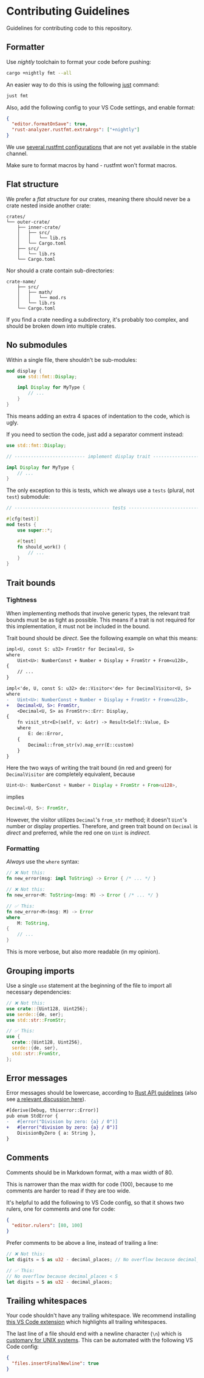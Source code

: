 # Contributing Guidelines

Guidelines for contributing code to this repository.

## Formatter

Use _nightly_ toolchain to format your code before pushing:

```bash
cargo +nightly fmt --all
```

An easier way to do this is using the following [just](https://github.com/casey/just) command:

```bash
just fmt
```

Also, add the following config to your VS Code settings, and enable format:

```json
{
  "editor.formatOnSave": true,
  "rust-analyzer.rustfmt.extraArgs": ["+nightly"]
}
```

We use [several rustfmt configurations](./rustfmt.toml) that are not yet available in the stable channel.

Make sure to format macros by hand - rustfmt won't format macros.

## Flat structure

We prefer a _flat structure_ for our crates, meaning there should never be a crate nested inside another crate:

```plain
crates/
└── outer-crate/
    ├── inner-crate/
    │   ├── src/
    │   │   └── lib.rs
    │   └── Cargo.toml
    ├── src/
    │   └── lib.rs
    └── Cargo.toml
```

Nor should a crate contain sub-directories:

```plain
crate-name/
    ├── src/
    │   ├── math/
    │   │   └── mod.rs
    │   └── lib.rs
    └── Cargo.toml
```

If you find a crate needing a subdirectory, it's probably too complex, and should be broken down into multiple crates.

## No submodules

Within a single file, there shouldn't be sub-modules:

```rust
mod display {
    use std::fmt::Display;

    impl Display for MyType {
        // ...
    }
}
```

This means adding an extra 4 spaces of indentation to the code, which is ugly.

If you need to section the code, just add a separator comment instead:

```rust
use std::fmt::Display;

// -------------------------- implement display trait --------------------------

impl Display for MyType {
    // ...
}
```

The only exception to this is tests, which we always use a `tests` (plural, not `test`) submodule:

```rust
// ----------------------------------- tests -----------------------------------

#[cfg(test)]
mod tests {
    use super::*;

    #[test]
    fn should_work() {
        // ...
    }
}
```

## Trait bounds

### Tightness

When implementing methods that involve generic types, the relevant trait bounds must be as tight as possible. This means if a trait is not required for this implementation, it must not be included in the bound.

Trait bound should be _direct_. See the following example on what this means:

```diff
impl<U, const S: u32> FromStr for Decimal<U, S>
where
    Uint<U>: NumberConst + Number + Display + FromStr + From<u128>,
{
    // ...
}

impl<'de, U, const S: u32> de::Visitor<'de> for DecimalVisitor<U, S>
where
-   Uint<U>: NumberConst + Number + Display + FromStr + From<u128>,
+   Decimal<U, S>: FromStr,
    <Decimal<U, S> as FromStr>::Err: Display,
{
    fn visit_str<E>(self, v: &str) -> Result<Self::Value, E>
    where
        E: de::Error,
    {
        Decimal::from_str(v).map_err(E::custom)
    }
}
```

Here the two ways of writing the trait bound (in red and green) for `DecimalVisitor` are completely equivalent, because

```rust
Uint<U>: NumberConst + Number + Display + FromStr + From<u128>,
```

implies

```rust
Decimal<U, S>: FromStr,
```

However, the visitor utilizes `Decimal`'s `from_str` method; it doesn't `Uint`'s number or display properties. Therefore, and green trait bound on `Decimal` is _direct_ and preferred, while the red one on `Uint` is _indirect_.

### Formatting

_Always_ use the `where` syntax:

```rust
// ❌ Not this:
fn new_error(msg: impl ToString) -> Error { /* ... */ }

// ❌ Not this:
fn new_error<M: ToString>(msg: M) -> Error { /* ... */ }

// ✅ This:
fn new_error<M>(msg: M) -> Error
where
    M: ToString,
{
    // ...
}
```

This is more verbose, but also more readable (in my opinion).

## Grouping imports

Use a single `use` statement at the beginning of the file to import all necessary dependencies:

```rust
// ❌ Not this:
use crate::{Uint128, Uint256};
use serde::{de, ser};
use std::str::FromStr;

// ✅ This:
use {
  crate::{Uint128, Uint256},
  serde::{de, ser},
  std::str::FromStr,
};
```

## Error messages

Error messages should be lowercase, according to [Rust API guidelines](https://github.com/rust-lang/api-guidelines/blob/master/src/interoperability.md#examples-of-error-messages) (also see [a relevant discussion here](https://github.com/rust-lang/api-guidelines/issues/79)).

```diff
#[derive(Debug, thiserror::Error)]
pub enum StdError {
-   #[error("Division by zero: {a} / 0")]
+   #[error("division by zero: {a} / 0")]
    DivisionByZero { a: String },
}
```

## Comments

Comments should be in Markdown format, with a max width of 80.

This is narrower than the max width for code (100), because to me comments are harder to read if they are too wide.

It's helpful to add the following to VS Code config, so that it shows two rulers, one for comments and one for code:

```json
{
  "editor.rulers": [80, 100]
}
```

Prefer comments to be above a line, instead of trailing a line:

```rust
// ❌ Not this:
let digits = S as u32 - decimal_places; // No overflow because decimal_places < S

// ✅ This:
// No overflow because decimal_places < S
let digits = S as u32 - decimal_places;
```

## Trailing whitespaces

Your code shouldn't have any trailing whitespace. We recommend installing [this VS Code extension](https://marketplace.visualstudio.com/items?itemName=shardulm94.trailing-spaces) which highlights all trailing whitespaces.

The last line of a file should end with a newline character (`\n`) which is [customary for UNIX systems](https://unix.stackexchange.com/questions/18743/whats-the-point-in-adding-a-new-line-to-the-end-of-a-file). This can be automated with the following VS Code config:

```json
{
  "files.insertFinalNewline": true
}
```
